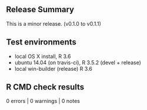 ## Release Summary
This is a minor release. (v0.1.0 to v0.1.1)

## Test environments
* local OS X install, R 3.6
* ubuntu 14.04 (on travis-ci), R 3.5.2 (devel + release) 
* local win-builder (release) R 3.6

## R CMD check results

0 errors | 0 warnings | 0 notes

